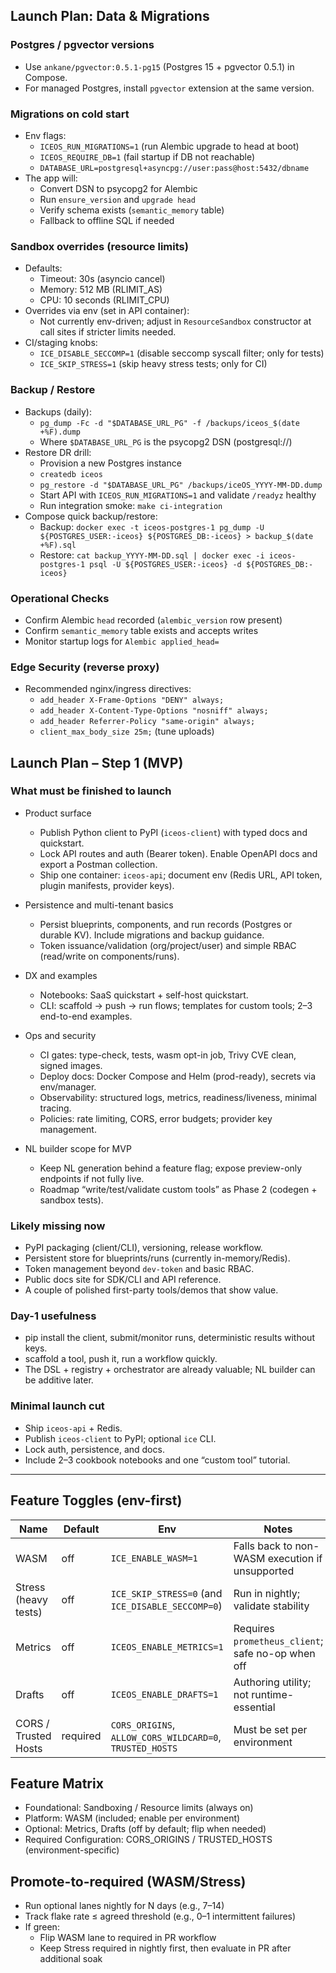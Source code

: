 ## Launch Plan: Data & Migrations

### Postgres / pgvector versions
- Use `ankane/pgvector:0.5.1-pg15` (Postgres 15 + pgvector 0.5.1) in Compose.
- For managed Postgres, install `pgvector` extension at the same version.

### Migrations on cold start
- Env flags:
  - `ICEOS_RUN_MIGRATIONS=1` (run Alembic upgrade to head at boot)
  - `ICEOS_REQUIRE_DB=1` (fail startup if DB not reachable)
  - `DATABASE_URL=postgresql+asyncpg://user:pass@host:5432/dbname`
- The app will:
  - Convert DSN to psycopg2 for Alembic
  - Run `ensure_version` and `upgrade head`
  - Verify schema exists (`semantic_memory` table)
  - Fallback to offline SQL if needed

### Sandbox overrides (resource limits)
- Defaults:
  - Timeout: 30s (asyncio cancel)
  - Memory: 512 MB (RLIMIT_AS)
  - CPU: 10 seconds (RLIMIT_CPU)
- Overrides via env (set in API container):
  - Not currently env-driven; adjust in `ResourceSandbox` constructor at call sites if stricter limits needed.
- CI/staging knobs:
  - `ICE_DISABLE_SECCOMP=1` (disable seccomp syscall filter; only for tests)
  - `ICE_SKIP_STRESS=1` (skip heavy stress tests; only for CI)

### Backup / Restore
- Backups (daily):
  - `pg_dump -Fc -d "$DATABASE_URL_PG" -f /backups/iceos_$(date +%F).dump`
  - Where `$DATABASE_URL_PG` is the psycopg2 DSN (postgresql://)
- Restore DR drill:
  - Provision a new Postgres instance
  - `createdb iceos`
  - `pg_restore -d "$DATABASE_URL_PG" /backups/iceOS_YYYY-MM-DD.dump`
  - Start API with `ICEOS_RUN_MIGRATIONS=1` and validate `/readyz` healthy
  - Run integration smoke: `make ci-integration`
- Compose quick backup/restore:
  - Backup: `docker exec -t iceos-postgres-1 pg_dump -U ${POSTGRES_USER:-iceos} ${POSTGRES_DB:-iceos} > backup_$(date +%F).sql`
  - Restore: `cat backup_YYYY-MM-DD.sql | docker exec -i iceos-postgres-1 psql -U ${POSTGRES_USER:-iceos} -d ${POSTGRES_DB:-iceos}`

### Operational Checks
- Confirm Alembic `head` recorded (`alembic_version` row present)
- Confirm `semantic_memory` table exists and accepts writes
- Monitor startup logs for `Alembic applied_head=`

### Edge Security (reverse proxy)
- Recommended nginx/ingress directives:
  - `add_header X-Frame-Options "DENY" always;`
  - `add_header X-Content-Type-Options "nosniff" always;`
  - `add_header Referrer-Policy "same-origin" always;`
  - `client_max_body_size 25m;` (tune uploads)

## Launch Plan – Step 1 (MVP)

### What must be finished to launch

- Product surface
  - Publish Python client to PyPI (`iceos-client`) with typed docs and quickstart.
  - Lock API routes and auth (Bearer token). Enable OpenAPI docs and export a Postman collection.
  - Ship one container: `iceos-api`; document env (Redis URL, API token, plugin manifests, provider keys).

- Persistence and multi-tenant basics
  - Persist blueprints, components, and run records (Postgres or durable KV). Include migrations and backup guidance.
  - Token issuance/validation (org/project/user) and simple RBAC (read/write on components/runs).

- DX and examples
  - Notebooks: SaaS quickstart + self-host quickstart.
  - CLI: scaffold → push → run flows; templates for custom tools; 2–3 end-to-end examples.

- Ops and security
  - CI gates: type-check, tests, wasm opt-in job, Trivy CVE clean, signed images.
  - Deploy docs: Docker Compose and Helm (prod-ready), secrets via env/manager.
  - Observability: structured logs, metrics, readiness/liveness, minimal tracing.
  - Policies: rate limiting, CORS, error budgets; provider key management.

- NL builder scope for MVP
  - Keep NL generation behind a feature flag; expose preview-only endpoints if not fully live.
  - Roadmap “write/test/validate custom tools” as Phase 2 (codegen + sandbox tests).

### Likely missing now

- PyPI packaging (client/CLI), versioning, release workflow.
- Persistent store for blueprints/runs (currently in-memory/Redis).
- Token management beyond `dev-token` and basic RBAC.
- Public docs site for SDK/CLI and API reference.
- A couple of polished first-party tools/demos that show value.

### Day-1 usefulness

- pip install the client, submit/monitor runs, deterministic results without keys.
- scaffold a tool, push it, run a workflow quickly.
- The DSL + registry + orchestrator are already valuable; NL builder can be additive later.

### Minimal launch cut

- Ship `iceos-api` + Redis.
- Publish `iceos-client` to PyPI; optional `ice` CLI.
- Lock auth, persistence, and docs.
- Include 2–3 cookbook notebooks and one “custom tool” tutorial.

---

## Feature Toggles (env-first)

Name | Default | Env | Notes
--- | --- | --- | ---
WASM | off | `ICE_ENABLE_WASM=1` | Falls back to non-WASM execution if unsupported
Stress (heavy tests) | off | `ICE_SKIP_STRESS=0` (and `ICE_DISABLE_SECCOMP=0`) | Run in nightly; validate stability
Metrics | off | `ICEOS_ENABLE_METRICS=1` | Requires `prometheus_client`; safe no-op when off
Drafts | off | `ICEOS_ENABLE_DRAFTS=1` | Authoring utility; not runtime-essential
CORS / Trusted Hosts | required | `CORS_ORIGINS`, `ALLOW_CORS_WILDCARD=0`, `TRUSTED_HOSTS` | Must be set per environment

## Feature Matrix

- Foundational: Sandboxing / Resource limits (always on)
- Platform: WASM (included; enable per environment)
- Optional: Metrics, Drafts (off by default; flip when needed)
- Required Configuration: CORS_ORIGINS / TRUSTED_HOSTS (environment-specific)

## Promote-to-required (WASM/Stress)

- Run optional lanes nightly for N days (e.g., 7–14)
- Track flake rate ≤ agreed threshold (e.g., 0–1 intermittent failures)
- If green:
  - Flip WASM lane to required in PR workflow
  - Keep Stress required in nightly first, then evaluate in PR after additional soak
